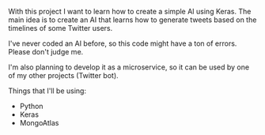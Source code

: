 With this project I want to learn how to create a simple AI using Keras. The main idea is to create an AI that learns how to generate tweets based on the timelines of some Twitter users.

I've never coded an AI before, so this code might have a ton of errors. Please don't judge me.

I'm also planning to develop it as a microservice, so it can be used by one of my other projects (Twitter bot).

Things that I'll be using:
- Python
- Keras
- MongoAtlas